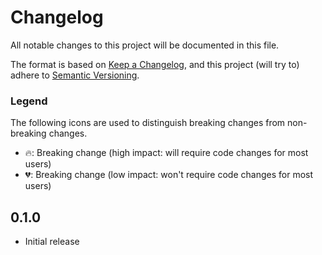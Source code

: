 # Changelog

All notable changes to this project will be documented in this file.

The format is based on [Keep a Changelog](https://keepachangelog.com/en/1.0.0/),
and this project (will try to) adhere to [Semantic Versioning](https://semver.org/spec/v2.0.0.html).

### Legend

The following icons are used to distinguish breaking changes from non-breaking changes.

- 🔥: Breaking change (high impact: will require code changes for most users)
- 💔: Breaking change (low impact: won't require code changes for most users)

## 0.1.0

- Initial release
